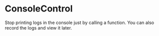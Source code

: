 # ConsoleControl
Stop printing logs in the console just by calling a function. You can also record the logs and view it later.
